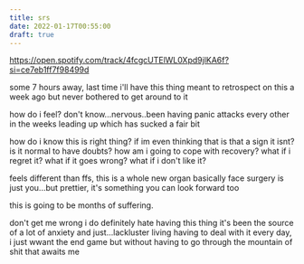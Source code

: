 ```yaml
---
title: srs
date: 2022-01-17T00:55:00
draft: true
---
```


<https://open.spotify.com/track/4fcgcUTElWL0Xpd9jlKA6f?si=ce7eb1ff7f98499d>

some 7 hours away, last time i'll have this thing meant to retrospect on this a
week ago but never bothered to get around to it

how do i feel? don't know...nervous..been having panic attacks every other in
the weeks leading up which has sucked a fair bit

how do i know this is right thing? if im even thinking that is that a sign it
isnt? is it normal to have doubts? how am i going to cope with recovery? what if
i regret it? what if it goes wrong? what if i don't like it?

feels different than ffs, this is a whole new organ basically face surgery is
just you...but prettier, it's something you can look forward too

this is going to be months of suffering.

don't get me wrong i do definitely hate having this thing it's been the source
of a lot of anxiety and just...lackluster living having to deal with it every
day, i just wwant the end game but without having to go through the mountain of
shit that awaits me
